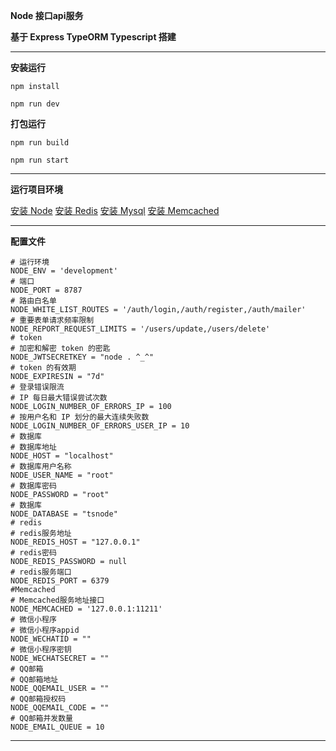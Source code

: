 **Node 接口api服务**


**基于 Express TypeORM Typescript 搭建**

***

**安装运行**

```
npm install

npm run dev

```

**打包运行**

```
npm run build

npm run start
```

***

**运行项目环境**

 [安装 Node](https://blog.csdn.net/shi15926lei/article/details/134962893)
 [安装 Redis](https://blog.csdn.net/weixin_44893902/article/details/123087435)
 [安装 Mysql](https://blog.csdn.net/m0_52559040/article/details/121843945)
 [安装 Memcached](https://blog.csdn.net/ZCY5202015/article/details/133882508)

***

**配置文件**

```
# 运行环境
NODE_ENV = 'development'
# 端口
NODE_PORT = 8787
# 路由白名单
NODE_WHITE_LIST_ROUTES = '/auth/login,/auth/register,/auth/mailer'
# 重要表单请求频率限制
NODE_REPORT_REQUEST_LIMITS = '/users/update,/users/delete'
# token
# 加密和解密 token 的密匙
NODE_JWTSECRETKEY = "node . ^_^"
# token 的有效期
NODE_EXPIRESIN = "7d"
# 登录错误限流
# IP 每日最大错误尝试次数
NODE_LOGIN_NUMBER_OF_ERRORS_IP = 100
# 按用户名和 IP 划分的最大连续失败数
NODE_LOGIN_NUMBER_OF_ERRORS_USER_IP = 10
# 数据库
# 数据库地址
NODE_HOST = "localhost"
# 数据库用户名称
NODE_USER_NAME = "root"
# 数据库密码
NODE_PASSWORD = "root"
# 数据库
NODE_DATABASE = "tsnode"
# redis
# redis服务地址
NODE_REDIS_HOST = "127.0.0.1"
# redis密码
NODE_REDIS_PASSWORD = null
# redis服务端口
NODE_REDIS_PORT = 6379
#Memcached
# Memcached服务地址接口
NODE_MEMCACHED = '127.0.0.1:11211'
# 微信小程序
# 微信小程序appid
NODE_WECHATID = ""
# 微信小程序密钥
NODE_WECHATSECRET = ""
# QQ邮箱
# QQ邮箱地址
NODE_QQEMAIL_USER = ""
# QQ邮箱授权码
NODE_QQEMAIL_CODE = ""
# QQ邮箱并发数量
NODE_EMAIL_QUEUE = 10

```

***

